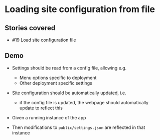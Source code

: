 # Loading site configuration from file

## Stories covered
- #19 Load site configuration file

## Demo
- Settings should be read from a config file, allowing e.g.
  - Menu options specific to deployment
  - Other deployment specific settings

- Site configuration should be automatically updated, i.e.
  - if the config file is updated, the webpage should automatically update to reflect this 


- Given a running instance of the app
- Then modifications to `public/settings.json` are reflected in that instance